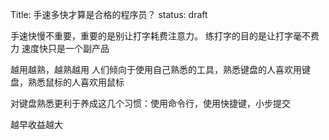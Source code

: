 Title: 手速多快才算是合格的程序员？
status: draft

手速快慢不重要，重要的是别让打字耗费注意力。
练打字的目的是让打字毫不费力
速度快只是一个副产品

越用越熟，越熟越用
    人们倾向于使用自己熟悉的工具，熟悉键盘的人喜欢用键盘，熟悉鼠标的人喜欢用鼠标

对键盘熟悉更利于养成这几个习惯：使用命令行，使用快捷键，小步提交

越早收益越大